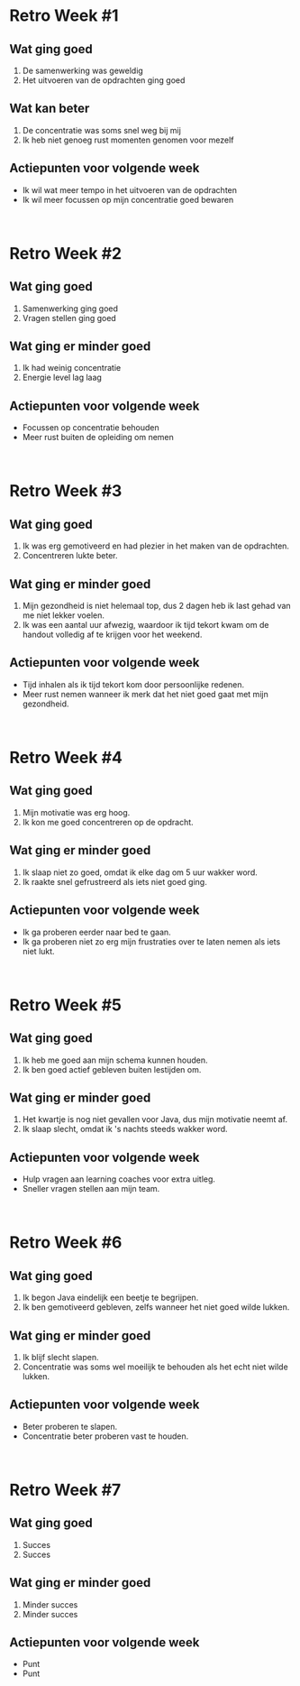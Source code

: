# Retro Week \#1
## Wat ging goed
1. De samenwerking was geweldig
2. Het uitvoeren van de opdrachten ging goed

## Wat kan beter
1. De concentratie was soms snel weg bij mij
2. Ik heb niet genoeg rust momenten genomen voor mezelf

## Actiepunten voor volgende week
* Ik wil wat meer tempo in het uitvoeren van de opdrachten
* Ik wil meer focussen op mijn concentratie goed bewaren

<br>

# Retro Week \#2
## Wat ging goed
1. Samenwerking ging goed
2. Vragen stellen ging goed

## Wat ging er minder goed
1. Ik had weinig concentratie
2. Energie level lag laag

## Actiepunten voor volgende week
* Focussen op concentratie behouden
* Meer rust buiten de opleiding om nemen

<br>

# Retro Week \#3
## Wat ging goed
1. Ik was erg gemotiveerd en had plezier in het maken van de opdrachten.
2. Concentreren lukte beter.

## Wat ging er minder goed
1. Mijn gezondheid is niet helemaal top, dus 2 dagen heb ik last gehad van me niet lekker voelen.
2. Ik was een aantal uur afwezig, waardoor ik tijd tekort kwam om de handout volledig af te krijgen voor het weekend.

## Actiepunten voor volgende week
* Tijd inhalen als ik tijd tekort kom door persoonlijke redenen.
* Meer rust nemen wanneer ik merk dat het niet goed gaat met mijn gezondheid.

<br>

# Retro Week \#4
## Wat ging goed
1. Mijn motivatie was erg hoog.
2. Ik kon me goed concentreren op de opdracht.

## Wat ging er minder goed
1. Ik slaap niet zo goed, omdat ik elke dag om 5 uur wakker word.
2. Ik raakte snel gefrustreerd als iets niet goed ging.

## Actiepunten voor volgende week
* Ik ga proberen eerder naar bed te gaan.
* Ik ga proberen niet zo erg mijn frustraties over te laten nemen als iets niet lukt.

<br>

# Retro Week \#5
## Wat ging goed
1. Ik heb me goed aan mijn schema kunnen houden.
2. Ik ben goed actief gebleven buiten lestijden om.

## Wat ging er minder goed
1. Het kwartje is nog niet gevallen voor Java, dus mijn motivatie neemt af.
2. Ik slaap slecht, omdat ik 's nachts steeds wakker word.

## Actiepunten voor volgende week
* Hulp vragen aan learning coaches voor extra uitleg.
* Sneller vragen stellen aan mijn team.

<br>

# Retro Week \#6
## Wat ging goed
1. Ik begon Java eindelijk een beetje te begrijpen.
2. Ik ben gemotiveerd gebleven, zelfs wanneer het niet goed wilde lukken.

## Wat ging er minder goed
1. Ik blijf slecht slapen.
2. Concentratie was soms wel moeilijk te behouden als het echt niet wilde lukken.

## Actiepunten voor volgende week
* Beter proberen te slapen.
* Concentratie beter proberen vast te houden.

<br>

# Retro Week \#7
## Wat ging goed
1. Succes
2. Succes

## Wat ging er minder goed
1. Minder succes
2. Minder succes

## Actiepunten voor volgende week
* Punt
* Punt